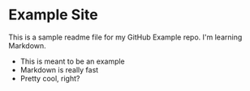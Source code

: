 # Example Site

This is a sample readme file for my GitHub Example repo. I'm learning Markdown.

* This is meant to be an example
* Markdown is really fast
* Pretty cool, right?